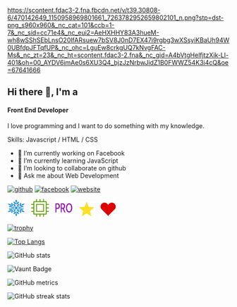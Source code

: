 https://scontent.fdac3-2.fna.fbcdn.net/v/t39.30808-6/470142649_1150958969801661_7263782952659802101_n.png?stp=dst-png_s960x960&_nc_cat=101&ccb=1-7&_nc_sid=cc71e4&_nc_eui2=AeHXHHY83A3hueM-wh8wSShSEbLnsO20lfARsuew7bSV8J0nD7EX47i9rgbg3wXSsyiKBaUh94W0UBfdpJFTqfUP&_nc_ohc=LguEw8crkgUQ7kNvgFAC-Ms&_nc_zt=23&_nc_ht=scontent.fdac3-2.fna&_nc_gid=A4bVtgHelfjtzXik-Ll-401&oh=00_AYDV6imAe0s6XU3Q4_bjzJzNrbwJidZ1B0FWWZ54K3i4cQ&oe=67641666

## Hi there 👋, I'm a
#### Front End Developer

I love programming and I want to do something with my knowledge.

Skills: Javascript / HTML / CSS

- 🔭 I’m currently working on Facebook 
- 🌱 I’m currently learning JavaScript 
- 👯 I’m looking to collaborate on github 
- 💬 Ask me about Web Development 


[<img src='https://cdn.jsdelivr.net/npm/simple-icons@3.0.1/icons/github.svg' alt='github' height='40'>](https://github.com/joynul24)  [<img src='https://cdn.jsdelivr.net/npm/simple-icons@3.0.1/icons/facebook.svg' alt='facebook' height='40'>](https://www.facebook.com/https://www.facebook.com/ma.joynul?mibextid=ZbWKwL)  [<img src='https://cdn.jsdelivr.net/npm/simple-icons@3.0.1/icons/icloud.svg' alt='website' height='40'>](https://web.facebook.com/ma.joynul)  

<a href='https://archiveprogram.github.com/'><img src='https://raw.githubusercontent.com/acervenky/animated-github-badges/master/assets/acbadge.gif' width='40' height='40'></a> <a href='https://docs.github.com/en/developers'><img src='https://raw.githubusercontent.com/acervenky/animated-github-badges/master/assets/devbadge.gif' width='40' height='40'></a> <a href='https://github.com/pricing'><img src='https://raw.githubusercontent.com/acervenky/animated-github-badges/master/assets/pro.gif' width='40' height='40'></a> <a href='https://stars.github.com/'><img src='https://raw.githubusercontent.com/acervenky/animated-github-badges/master/assets/starbadge.gif' width='35' height='35'></a> <a href='https://docs.github.com/en/github/supporting-the-open-source-community-with-github-sponsors'><img src='https://raw.githubusercontent.com/acervenky/animated-github-badges/master/assets/sponsorbadge.gif' width='35' height='35'></a> 

[![trophy](https://github-profile-trophy.vercel.app/?username=joynul24)](https://github.com/ryo-ma/github-profile-trophy)

[![Top Langs](https://github-readme-stats.vercel.app/api/top-langs/?username=joynul24)](https://github.com/anuraghazra/github-readme-stats)

![GitHub stats](https://github-readme-stats.vercel.app/api?username=joynul24&show_icons=true)  

![Vaunt Badge](https://api.vaunt.dev/v1/github/entities/joynul24/contributions?format=svg&private=false)  

![GitHub metrics](https://metrics.lecoq.io/joynul24)  

![GitHub streak stats](https://streak-stats.demolab.com/?user=joynul24)  

